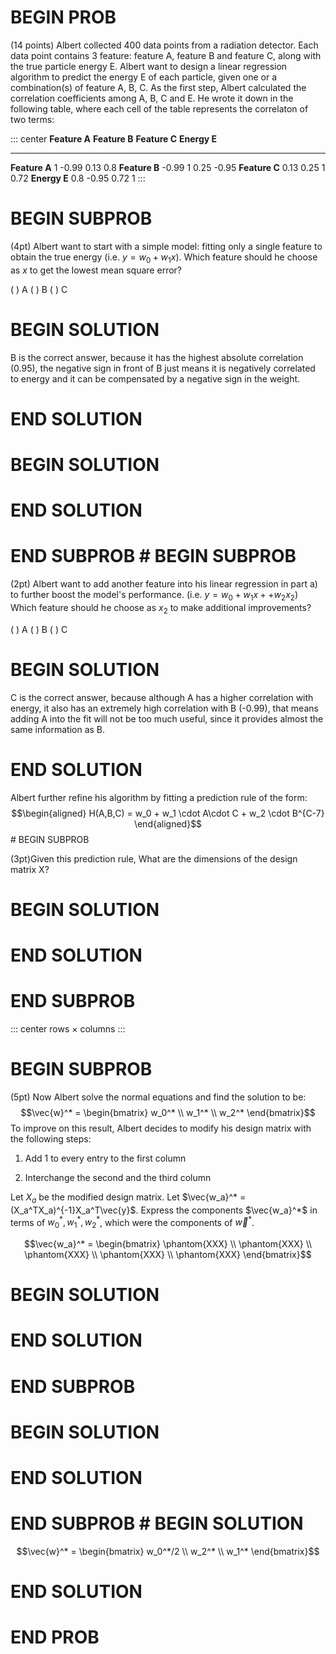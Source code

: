 # BEGIN PROB

(14 points) Albert collected 400 data points from a radiation detector.
Each data point contains 3 feature: feature A, feature B and feature C,
along with the true particle energy E. Albert want to design a linear
regression algorithm to predict the energy E of each particle, given one
or a combination(s) of feature A, B, C. As the first step, Albert
calculated the correlation coefficients among A, B, C and E. He wrote it
down in the following table, where each cell of the table represents the
correlaton of two terms:

::: center
                  **Feature A**   **Feature B**   **Feature C**   **Energy E**
  --------------- --------------- --------------- --------------- --------------
  **Feature A**   1               -0.99           0.13            0.8
  **Feature B**   -0.99           1               0.25            -0.95
  **Feature C**   0.13            0.25            1               0.72
  **Energy E**    0.8             -0.95           0.72            1
:::

# BEGIN SUBPROB

(4pt) Albert want to start with a simple model: fitting only a single
feature to obtain the true energy (i.e. $y = w_0+w_1 x$). Which feature
should he choose as $x$ to get the lowest mean square error?

( ) A ( ) B ( ) C

# BEGIN SOLUTION

B is the correct answer, because it has the highest absolute correlation
(0.95), the negative sign in front of B just means it is negatively
correlated to energy and it can be compensated by a negative sign in the
weight.

# END SOLUTION

# BEGIN SOLUTION

# END SOLUTION

# END SUBPROB # BEGIN SUBPROB

(2pt) Albert want to add another feature into his linear regression in
part a) to further boost the model's performance. (i.e.
$y = w_0+w_1 x + +w_2 x_2$) Which feature should he choose as $x_2$ to
make additional improvements?

( ) A ( ) B ( ) C

# BEGIN SOLUTION

C is the correct answer, because although A has a higher correlation
with energy, it also has an extremely high correlation with B (-0.99),
that means adding A into the fit will not be too much useful, since it
provides almost the same information as B.

# END SOLUTION

Albert further refine his algorithm by fitting a prediction rule of the
form: $$\begin{aligned}
H(A,B,C) = w_0 + w_1 \cdot A\cdot C + w_2 \cdot B^{C-7}
\end{aligned}$$ # BEGIN SUBPROB

(3pt)Given this prediction rule, What are the dimensions of the design
matrix X?

# BEGIN SOLUTION

# END SOLUTION

# END SUBPROB

::: center
rows $\times$ columns
:::

# BEGIN SUBPROB

(5pt) Now Albert solve the normal equations and find the solution to be:
$$\vec{w}^* = \begin{bmatrix} w_0^* \\ w_1^* \\ w_2^*  \end{bmatrix}$$
To improve on this result, Albert decides to modify his design matrix
with the following steps:

1.  Add 1 to every entry to the first column

2.  Interchange the second and the third column

Let $X_a$ be the modified design matrix. Let
$\vec{w_a}^* = (X_a^TX_a)^{-1}X_a^T\vec{y}$. Express the components
$\vec{w_a}^*$ in terms of $w_0^*, w_1^*, w_2^*$, which were the
components of $\vec{w}^*$.

$$\vec{w_a}^* = \begin{bmatrix} \phantom{XXX} \\ \phantom{XXX} \\ \phantom{XXX} \\ \phantom{XXX} \\ \phantom{XXX} \end{bmatrix}$$

# BEGIN SOLUTION

# END SOLUTION

# END SUBPROB

# BEGIN SOLUTION

# END SOLUTION

# END SUBPROB # BEGIN SOLUTION

$$\vec{w}^* = \begin{bmatrix} w_0^*/2 \\ w_2^* \\ w_1^*  \end{bmatrix}$$

# END SOLUTION

# END PROB